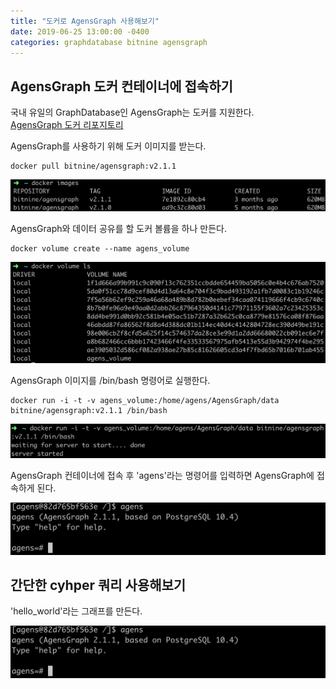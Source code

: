 ```yaml
---
title: "도커로 AgensGraph 사용해보기"
date: 2019-06-25 13:00:00 -0400
categories: graphdatabase bitnine agensgraph
---
```


## AgensGraph 도커 컨테이너에 접속하기

국내 유일의 GraphDatabase인 AgensGraph는 도커를 지원한다.
<br>[AgensGraph 도커 리포지토리](https://hub.docker.com/r/bitnine/agensgraph)

AgensGraph를 사용하기 위해 도커 이미지를 받는다.
```code
docker pull bitnine/agensgraph:v2.1.1
```
![agens-image](../images/agensgraph01/agens_image.png)

AgensGraph와 데이터 공유를 할 도커 볼륨을 하나 만든다. 
```code
docker volume create --name agens_volume
```
![agens-volume](../images/agensgraph01/agens_volume2.png)

AgensGraph 이미지를 /bin/bash 명령어로 실행한다.
```code
docker run -i -t -v agens_volume:/home/agens/AgensGraph/data bitnine/agensgraph:v2.1.1 /bin/bash
```
![agens-execute](../images/agensgraph01/agens_execute.png)

AgensGraph 컨테이너에 접속 후 'agens'라는 명령어를 입력하면 AgensGraph에 접속하게 된다.

![agens_command](../images/agensgraph01/agens_command.png)

## 간단한 cyhper 쿼리 사용해보기

'hello_world'라는 그래프를 만든다.

![agens_command](../images/agensgraph01/agens_command.png)

